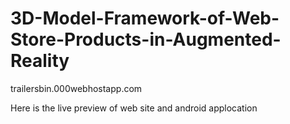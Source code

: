 # 3D-Model-Framework-of-Web-Store-Products-in-Augmented-Reality
trailersbin.000webhostapp.com


Here is the live preview of web site and android applocation
